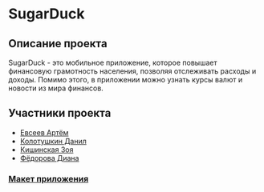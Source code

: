 # SugarDuck

## Описание проекта
SugarDuck - это мобильное приложение, которое повышает финансовую грамотность населения, позволяя отслеживать расходы и доходы. Помимо этого, в приложении можно узнать курсы валют и новости из мира финансов.

## Участники проекта

- [Евсеев Артём](https://github.com/EvseevArtem26)
- [Колотушкин Данил](https://github.com/vrodedanya)
- [Кишинская Зоя](https://github.com/zoechcaa)
- [Фёдорова Диана](https://github.com/FedorovaDianaY2337)

### [Макет приложения](https://www.figma.com/file/Ap90d1sVSr7blBq4KwYaB2/Утиные-финансы?node-id=0%3A1)
